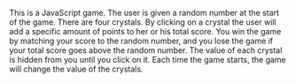 This is a JavaScript game. The user is given a random number at the start of the game. There are four crystals. By clicking on a crystal the user will add a specific amount of points to her or his total score. You win the game by matching your score to the random number, and you lose the game if your total score goes above the random number. The value of each crystal is hidden from you until you click on it. Each time the game starts, the game will change the value of the crystals.
